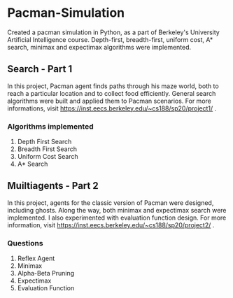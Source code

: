# Pacman-Simulation
Created a pacman simulation in Python, as a part of Berkeley's University Artificial Intelligence course. Depth-first, breadth-first, uniform cost, A* search, minimax and expectimax algorithms were implemented.

## Search - Part 1
In this project, Pacman agent finds paths through his maze world, both to reach a particular location and to collect food efficiently. General search algorithms were built and applied them to Pacman scenarios. For more informations, visit https://inst.eecs.berkeley.edu/~cs188/sp20/project1/ .

### Algorithms implemented
1. Depth First Search
2. Breadth First Search
3. Uniform Cost Search
4. A* Search

## Muiltiagents - Part 2
In this project, agents for the classic version of Pacman were designed, including ghosts. Along the way, both minimax and expectimax search were implemented. I also experimented with evaluation function design. For more information, visit https://inst.eecs.berkeley.edu/~cs188/sp20/project2/ .

### Questions
1. Reflex Agent
2. Minimax
3. Alpha-Beta Pruning
4. Expectimax
5. Evaluation Function

